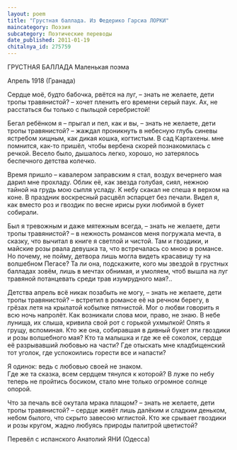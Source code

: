 ```yaml
---
layout: poem
title: "Грустная баллада. Из Федерико Гарсиа ЛОРКИ"
maincategory: Поэзия
subcategory: Поэтические переводы
date_published: 2011-01-19
chitalnya_id: 275759
---
```




ГРУСТНАЯ БАЛЛАДА
Маленькая поэма

Апрель 1918
(Гранада)

Сердце моё, будто бабочка, рвётся на луг, – 
знать не желаете, дети тропы травянистой? – 
хочет пленить его времени серый паук.
Ах, не расстаться бы только с пыльцой серебристой!

Бегал ребёнком  я –  прыгал и пел, как и вы, – 
знать не желаете, дети тропы травянистой? – 
жаждал проникнуть в небесную глубь синевы
ястребом хищным, как дикая кошка, когтистым.
В сад Картахены. мне помнится, как-то пришёл,
чтобы вербена скорей познакомилась с речкой.
Весело было, дышалось легко, хорошо,
но затерялось беспечного детства колечко.

Время пришло –  кавалером заправским я стал,
воздух вечернего мая дарил мне прохладу.
Облик её, как звезда голубая, сиял,
нежною тайной на грудь мою сыпля усладу.
К небу скакал не спеша я верхом на коне.
В праздник воскресный расцвёл эспарцет без печали.
Видел я, как вместо роз и гвоздик по весне
ирисы руки любимой в букет собирали.

Был я тревожным и даже мятежным всегда, – 
знать не желаете, дети тропы травянистой? – 
в нежность романсов меня погружала мечта,
в сказку, что вычитал в книге я светлой и чистой.
Там и гвоздики, и майские розы рвала
девушка та, что встречалась со мною в романсе.
Но почему, не пойму, детвора лишь могла
видеть красавицу ту на волшебном Пегасе?
Та ли она, подскажите, кого мы звездой
в грустных балладах зовём, лишь в мечтах обнимая,
и умоляем, чтоб вышла на луг травяной
потанцевать среди трав изумрудного мая?..

Детства апрель всё никак позабыть не могу, – 
знать не желаете, дети тропы травянистой? –
встретил в романсе её на речном берегу,
в грёзах летя на крылатой кобылке пятнистой. 
Мог о любви говорить я всю ночь напролёт.
Как возникали слова мои, право, не знаю.
В небе лунища, их слыша, кривила свой рот 
с горькой ухмылкой! Опять я грущу, вспоминая. 
Кто же она, собиравшая в дивный букет
эти гвоздики и розы волшебного мая?
Кто  та  малышка и где же её соколок, 
сердце её разрывавший любовью на части?
Где отыскать мне кладбищенский тот уголок,
где успокоились горести все и напасти?

Я одинок: ведь с любовью своей не знаком.               
Где же та сказка, всем сердцем тянулся к которой?
В луже по небу теперь не пройтись босиком,
стало мне только огромное солнце  опорой.

Что за печаль всё окутала мрака плащом? – 
знать не желаете, дети тропы травянистой? – 
сердце живёт лишь далёким и сладким деньком, 
небом былого, что скрыто завесою мглистой.
Кто же срывает гвоздики  и розы кругом,
жадно любуясь природы палитрой цветистой?

Перевёл с испанского Анатолий ЯНИ (Одесса)







